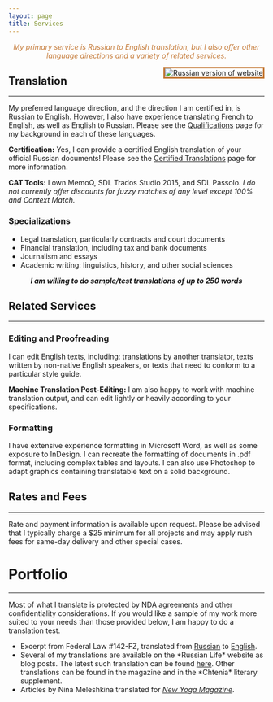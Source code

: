 ```yaml
---
layout: page
title: Services
---
```


<div style="text-align: center;"><font color="#c47834"><em>My primary service is Russian to English translation, but I also offer other language directions and a variety of related services.</em></font></div>

<a href="{{ site.baseurl }}services_russian/"><img src="{{ site.baseurl }}public/russia_icon.png" alt="Russian version of website" style="border:3px solid;border-color:rgb(196, 120, 52);margin-left:20px;padding:0px;background:transparent;" align="right"></a>

## Translation
---------
My preferred language direction, and the direction I am certified in, is Russian to English. However, I also have experience translating French to English, as well as English to Russian. Please see the <a href="{{ site.baseurl }}qualifications/">Qualifications</a> page for my background in each of these languages.

**Certification:** Yes, I can provide a certified English translation of your official Russian documents! Please see the <a href="{{ site.baseurl }}certification/">Certified Translations</a> page for more information.

**CAT Tools:** I own MemoQ, SDL Trados Studio 2015, and SDL Passolo.
*I do not currently offer discounts for fuzzy matches of any level except 100% and Context Match.*

### Specializations
  * Legal translation, particularly contracts and court documents
  * Financial translation, including tax and bank documents
  * Journalism and essays
  * Academic writing: linguistics, history, and other social sciences

<div style="text-align: center;"><em><strong>I am willing to do sample/test translations of up to 250 words</strong></em></div>

## Related Services
------------

### Editing and Proofreading
I can edit English texts, including: translations by another translator, texts written by non-native English speakers, or texts that need to conform to a particular style guide.


**Machine Translation Post-Editing:** I am also happy to work with machine translation output, and can edit lightly or heavily according to your specifications.

### Formatting

I have extensive experience formatting in Microsoft Word, as well as some exposure to InDesign. I can recreate the formatting of documents in .pdf format, including complex tables and layouts. I can also use Photoshop to adapt graphics containing translatable text on a solid background. 

## Rates and Fees
---------

Rate and payment information is available upon request. Please be advised that I typically charge a $25 minimum for all projects and may apply rush fees for same-day delivery and other special cases.

# Portfolio
---------
Most of what I translate is protected by NDA agreements and other confidentiality considerations. If you would like a sample of my work more suited to your needs than those provided below, I am happy to do a translation test.

<ul>
<li>Excerpt from Federal Law #142-FZ, translated from <a  alt="Russian" href="{{ site.baseurl }}public/Legal_Sample_Russian.pdf">Russian</a> to <a  alt="English" href="{{ site.baseurl }}public/Legal_Sample_English.pdf">English</a>.</li>

<li>Several of my translations are available on the *Russian Life* website as blog posts. The latest such translation can be found <a href="http://russianlife.com/stories/online-archive/the-course-of-revolution-is-not-smooth/">here</a>. Other translations can be found in the magazine and in the *Chtenia* literary supplement.</li>

<li>Articles by Nina Meleshkina translated for <a href="http://minus.com/lb2eKU4d7FLNvw"><em>New Yoga Magazine</em></a>.</li>
</ul>
